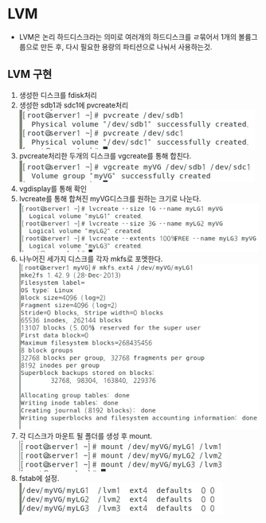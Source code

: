 # LVM

* LVM은 논리 하드디스크라는 의미로 여러개의 하드디스크를 ㄹ묶어서 1개의 볼륨그룹으로 만든 후, 다시 필요한 용량의 파티션으로 나눠서 사용하는것.

  

## LVM 구현

1. 생성한 디스크를 fdisk처리
2. 생성한 sdb1과 sdc1에 pvcreate처리![image-20200922092629717](md-images/image-20200922092629717.png)
3. pvcreate처리한 두개의 디스크를 vgcreate를 통해 합친다.![image-20200922092808394](md-images/image-20200922092808394.png)
4. vgdisplay를 통해 확인
5. lvcreate를 통해 합쳐진 myVG디스크를 원하는 크기로 나눈다.![image-20200922093014130](md-images/image-20200922093014130.png)
6. 나누어진 세가지 디스크를 각자 mkfs로 포멧한다.![image-20200922093305365](md-images/image-20200922093305365.png)
7. 각 디스크가 마운트 될 폴더를 생성 후 mount.![image-20200922093443121](md-images/image-20200922093443121.png)
8. fstab에 설정.![image-20200922093646785](md-images/image-20200922093646785.png)









